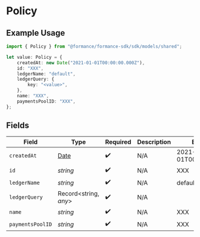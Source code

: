 # Policy

## Example Usage

```typescript
import { Policy } from "@formance/formance-sdk/sdk/models/shared";

let value: Policy = {
    createdAt: new Date("2021-01-01T00:00:00.000Z"),
    id: "XXX",
    ledgerName: "default",
    ledgerQuery: {
        key: "<value>",
    },
    name: "XXX",
    paymentsPoolID: "XXX",
};
```

## Fields

| Field                                                                                         | Type                                                                                          | Required                                                                                      | Description                                                                                   | Example                                                                                       |
| --------------------------------------------------------------------------------------------- | --------------------------------------------------------------------------------------------- | --------------------------------------------------------------------------------------------- | --------------------------------------------------------------------------------------------- | --------------------------------------------------------------------------------------------- |
| `createdAt`                                                                                   | [Date](https://developer.mozilla.org/en-US/docs/Web/JavaScript/Reference/Global_Objects/Date) | :heavy_check_mark:                                                                            | N/A                                                                                           | 2021-01-01T00:00:00.000Z                                                                      |
| `id`                                                                                          | *string*                                                                                      | :heavy_check_mark:                                                                            | N/A                                                                                           | XXX                                                                                           |
| `ledgerName`                                                                                  | *string*                                                                                      | :heavy_check_mark:                                                                            | N/A                                                                                           | default                                                                                       |
| `ledgerQuery`                                                                                 | Record<string, *any*>                                                                         | :heavy_check_mark:                                                                            | N/A                                                                                           |                                                                                               |
| `name`                                                                                        | *string*                                                                                      | :heavy_check_mark:                                                                            | N/A                                                                                           | XXX                                                                                           |
| `paymentsPoolID`                                                                              | *string*                                                                                      | :heavy_check_mark:                                                                            | N/A                                                                                           | XXX                                                                                           |